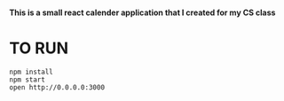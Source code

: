 #### This is a small react calender application that I created for my CS class

# TO RUN
```
npm install
npm start
open http://0.0.0.0:3000
```
